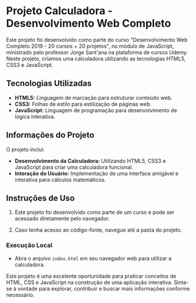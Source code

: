 # Projeto Calculadora - Desenvolvimento Web Completo

Este projeto foi desenvolvido como parte do curso "Desenvolvimento Web Completo 2019 - 20 cursos + 20 projetos", no módulo de JavaScript, ministrado pelo professor Jorge Sant'ana na plataforma de cursos Udemy. Neste projeto, criamos uma calculadora utilizando as tecnologias HTML5, CSS3 e JavaScript.

## Tecnologias Utilizadas

- **HTML5:** Linguagem de marcação para estruturar conteúdo web.
- **CSS3:** Folhas de estilo para estilização de páginas web.
- **JavaScript:** Linguagem de programação para desenvolvimento de lógica interativa.

## Informações do Projeto

O projeto inclui:

- **Desenvolvimento da Calculadora:** Utilizando HTML5, CSS3 e JavaScript para criar uma calculadora funcional.
- **Interação do Usuário:** Implementação de uma interface amigável e interativa para cálculos matemáticos.

## Instruções de Uso

1. Este projeto foi desenvolvido como parte de um curso e pode ser acessado diretamente pelo navegador.

2. Caso tenha acesso ao código-fonte, navegue até a pasta do projeto.

### Execução Local

- Abra o arquivo `index.html` em seu navegador web para utilizar a calculadora.

Este projeto é uma excelente oportunidade para praticar conceitos de HTML, CSS e JavaScript na construção de uma aplicação interativa. Sinta-se à vontade para explorar, contribuir e buscar mais informações conforme necessário.

